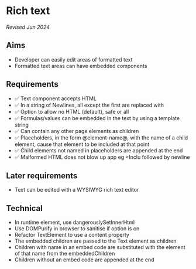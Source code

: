 Rich text
=========

_Revised Jun 2024_

Aims
----

- Developer can easily edit areas of formatted text
- Formatted text areas can have embedded components

Requirements
------------

- ✅ Text component accepts HTML
- ✅ In a string of Newlines, all except the first are replaced with <br/>
- ✅ Option to allow no HTML (default), safe or all
- ✅ Formulas/values can be embedded in the text by using a template string
- ✅ Can contain any other page elements as children
- ✅ Placeholders, in the form @element-name@, with the name of a child element, cause that element to be included at that point
- ✅ Child elements not named in placeholders are appended at the end
- ✅ Malformed HTML does not blow up app eg <Inclu followed by newline

Later requirements
------------------

- Text can be edited with a WYSIWYG rich text editor


Technical
---------

- In runtime element, use dangerouslySetInnerHtml
- Use DOMPurify in browser to sanitise if option is on
- Refactor TextElement to use a content property
- The embedded children are passed to the Text element as children
- Children with name in an embed code are substituted with the element of that name from the embeddedChildren
- Children without an embed code are appended at the end
